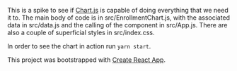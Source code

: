 This is a spike to see if [Chart.js](https://www.chartjs.org/) is capable of doing everything that we need it to. The main body of code is in src/EnrollmentChart.js, with the associated data in src/data.js and the calling of the component in src/App.js. There are also a couple of superficial styles in src/index.css.

In order to see the chart in action run `yarn start`.

This project was bootstrapped with [Create React App](https://github.com/facebook/create-react-app).
